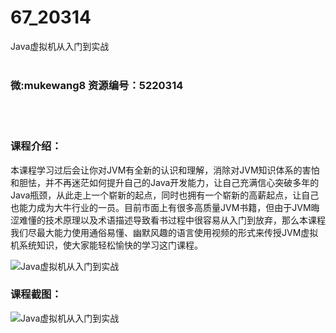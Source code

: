 # 67_20314
Java虚拟机从入门到实战
<br/></br>
<h3>微:mukewang8 资源编号：5220314</h3>
<br/></br>
<h3>课程介绍：</h3>
<p>本课程学习过后会让你对<a title="查看与 JVM 相关的文章" target="_blank">JVM</a>有全新的认识和理解，消除对JVM知识体系的害怕和胆怯，并不再迷茫如何提升自己的Java开发能力，让自己充满信心突破多年的Java瓶颈，从此走上一个崭新的起点，同时也拥有一个崭新的高薪起点，让自己也能力成为大牛行业的一员。目前市面上有很多高质量JVM书籍，但由于JVM晦涩难懂的技术原理以及术语描述导致看书过程中很容易从入门到放弃，那么本课程我们尽最大能力使用通俗易懂、幽默风趣的语言使用视频的形式来传授JVM虚拟机系统知识，使大家能轻松愉快的学习这门课程。</p>
<p><img src="https://www.ko996.com/wp-content/uploads/img/2021/07/1-10-300x186.png" alt="Java虚拟机从入门到实战"></p>
<div class="info-desc">
<h3>课程截图：</h3>
<p><img src="https://www.ko996.com/wp-content/uploads/img/2021/07/2-10.png" alt="Java虚拟机从入门到实战"></p>


			
</div>

